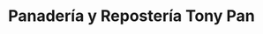 ---
title: "Panadería y Repostería Tony Pan"
url: /alajuela/panaderia-y-reposteria-tony-pan/
shop: panadería
---